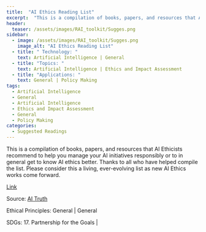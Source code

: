 ```yaml
---
title:  "AI Ethics Reading List"  
excerpt:  "This is a compilation of books, papers, and resources that AI Ethicists recommen (...)"  
header:
  teaser: /assets/images/RAI_toolkit/Sugges.png
sidebar:
  - image: /assets/images/RAI_toolkit/Sugges.png
    image_alt: "AI Ethics Reading List"
  - title: " Technology: "
    text: Artificial Intelligence | General
  - title: "Topics: " 
    text: Artificial Intelligence | Ethics and Impact Assessment
  - title: "Applications: " 
    text: General | Policy Making
tags:
  - Artificial Intelligence
  - General
  - Artificial Intelligence
  - Ethics and Impact Assessment
  - General
  - Policy Making
categories:
  - Suggested Readings
---
```

This is a compilation of books, papers, and resources that AI Ethicists recommend to help you manage your AI initiatives responsibly or to in general get to know AI ethics better. Thanks to all who have helped compile the list. Please consider this a living, ever-evolving list as new AI Ethics works come forward.

[Link](https://www.aitruth.org/aiethics-readinglist/)

Source: [AI Truth](https://www.aitruth.org/about)

Ethical Principles: General | General

SDGs: 17. Partnership for the Goals | 
